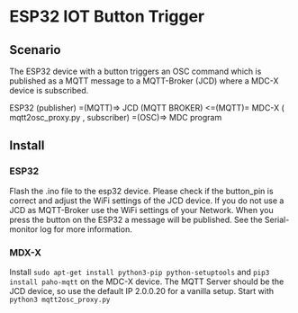 # ESP32 IOT Button Trigger

## Scenario

The ESP32 device with a button triggers an OSC command which is published as a MQTT message to a MQTT-Broker (JCD) where a MDC-X device is subscribed. 

ESP32 (publisher) =(MQTT)=> JCD (MQTT BROKER) <=(MQTT)= MDC-X ( mqtt2osc_proxy.py , subscriber) =(OSC)=> MDC program


## Install 

### ESP32

Flash the .ino file to the esp32 device. Please check if the button_pin is correct and adjust the WiFi settings of the JCD device. If you do not use a JCD as MQTT-Broker use the WiFi settings of your Network. 
When you press the button on the ESP32 a message will be published. See the Serial-monitor log for more information.

### MDX-X

Install `sudo apt-get install python3-pip python-setuptools` and `pip3 install paho-mqtt` on the MDC-X device. The MQTT Server should be the JCD device, so use the default IP 2.0.0.20 for a vanilla setup. Start with `python3 mqtt2osc_proxy.py`




